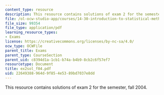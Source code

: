```yaml
---
content_type: resource
description: This resource contains solutions of exam 2 for the semester, fall 2004.
file: /ol-ocw-studio-app/courses/14-30-introduction-to-statistical-method-in-economics-spring-2006/22649388964d9f854e5389bd7037e8dd_ex2sol_f04.pdf
file_size: 99354
file_type: application/pdf
learning_resource_types:
- Exams
license: https://creativecommons.org/licenses/by-nc-sa/4.0/
ocw_type: OCWFile
parent_title: Exams
parent_type: CourseSection
parent_uid: c8394d1a-1cb1-b74a-b4b9-8cb2c6f57ef7
resourcetype: Document
title: ex2sol_f04.pdf
uid: 22649388-964d-9f85-4e53-89bd7037e8dd
---
```

This resource contains solutions of exam 2 for the semester, fall 2004.